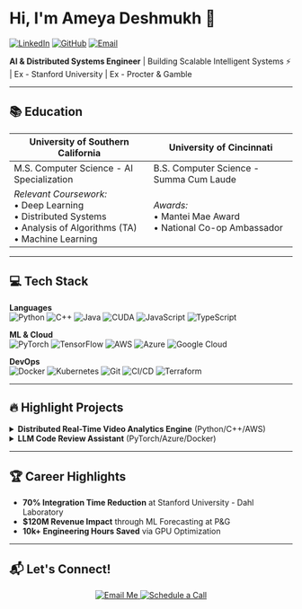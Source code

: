 # Hi, I'm Ameya Deshmukh 👋
[![LinkedIn](https://img.shields.io/badge/LinkedIn-0A66C2?style=for-the-badge&logo=linkedin&logoColor=white)](https://linkedin.com/in/ameya1252)
[![GitHub](https://img.shields.io/badge/GitHub-181717?style=for-the-badge&logo=github&logoColor=white)](https://github.com/ameya1252)
[![Email](https://img.shields.io/badge/Email-EA4335?style=for-the-badge&logo=gmail&logoColor=white)](mailto:ameyaudeshmukh@gmail.com)

**AI & Distributed Systems Engineer** | Building Scalable Intelligent Systems ⚡ | Ex - Stanford University | Ex - Procter & Gamble

---

## 📚 Education

| **University of Southern California** | **University of Cincinnati** |
| --- | --- |
| M.S. Computer Science - AI Specialization | B.S. Computer Science - Summa Cum Laude |
| _Relevant Coursework:_<br>• Deep Learning<br>• Distributed Systems<br>• Analysis of Algorithms (TA)<br>• Machine Learning<br> | _Awards:_<br>• Mantei Mae Award<br>• National Co-op Ambassador |

---

## 💻 Tech Stack

**Languages**  
![Python](https://img.shields.io/badge/Python-3776AB?logo=python&logoColor=white)
![C++](https://img.shields.io/badge/C++-00599C?logo=c%2B%2B&logoColor=white)
![Java](https://img.shields.io/badge/Java-007396?logo=java&logoColor=white)
![CUDA](https://img.shields.io/badge/CUDA-76B900?logo=nvidia&logoColor=white)
![JavaScript](https://img.shields.io/badge/JavaScript-F7DF1E?logo=javascript&logoColor=black)
![TypeScript](https://img.shields.io/badge/TypeScript-3178C6?logo=typescript&logoColor=white)  

**ML & Cloud**  
![PyTorch](https://img.shields.io/badge/PyTorch-EE4C2C?logo=pytorch&logoColor=white)
![TensorFlow](https://img.shields.io/badge/TensorFlow-FF6F00?logo=tensorflow&logoColor=white)
![AWS](https://img.shields.io/badge/AWS-232F3E?logo=amazonaws&logoColor=white)
![Azure](https://img.shields.io/badge/Azure-0089D6?logo=microsoftazure&logoColor=white)
![Google Cloud](https://img.shields.io/badge/GoogleCloud-4285F4?logo=googlecloud&logoColor=white)

**DevOps**  
![Docker](https://img.shields.io/badge/Docker-2496ED?logo=docker&logoColor=white)
![Kubernetes](https://img.shields.io/badge/Kubernetes-326CE5?logo=kubernetes&logoColor=white)
![Git](https://img.shields.io/badge/Git-F05032?logo=git&logoColor=white)
![CI/CD](https://img.shields.io/badge/CI/CD-181717?logo=githubactions&logoColor=white)
![Terraform](https://img.shields.io/badge/Terraform-623CE4?logo=terraform&logoColor=white)

---

## 🔥 Highlight Projects

<details>
<summary><b>Distributed Real-Time Video Analytics Engine</b> (Python/C++/AWS)</summary>
  
- 🚀 GPU-accelerated pipeline with 60% latency reduction
- 🌐 Kubernetes-managed system processing 1000+ streams
- ⚡ 50ms anomaly detection via WebSocket API
</details>

<details>
<summary><b>LLM Code Review Assistant</b> (PyTorch/Azure/Docker)</summary>

- 🤖 Fine-tuned CodeLlama-7B with 92% bug detection
- 🐳 Dockerized microservice reducing review cycles by 40%
- ⚡ 70% inference latency reduction via model quantization
</details>

---

## 🏆 Career Highlights

- **70% Integration Time Reduction** at Stanford University - Dahl Laboratory
- **$120M Revenue Impact** through ML Forecasting at P&G
- **10k+ Engineering Hours Saved** via GPU Optimization

---

## 📬 Let's Connect!

<div align="center">
  <a href="mailto:ameyaudeshmukh@gmail.com">
    <img src="https://img.shields.io/badge/Email_Me-000000?style=for-the-badge&logo=gmail&logoColor=white" alt="Email Me"/>
  </a>
  <a href="https://calendly.com/your-link">
    <img src="https://img.shields.io/badge/Schedule_Call-008080?style=for-the-badge&logo=googlecalendar&logoColor=white" alt="Schedule a Call"/>
  </a>
</div>
